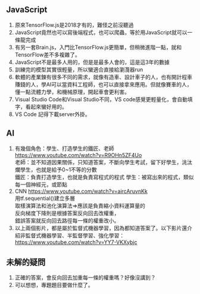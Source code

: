 
## JavaScript
1. 原來TensorFlow.js是2018才有的，難怪之前沒聽過
2. JavaScript竟然也可以寫後端程式，也可以爬蟲，等於用JavaScript就可以一條龍完成
3. 有另一套Brain.js，入門比TensorFlow.js更簡單，但稍微進階一點，就和TensorFlow差不多複雜了。
4. JavaScript不是最多人用的，但是是最多人會的，這是這3年的數據
5. 訓練完的模型其實很輕量，所以蠻適合直接給瀏灠器run
6. 軟體的產業鍊有很多不同的需求，就像有造車、設計車子的人，也有開計程車賺錢的人，學AI可以當資料工程師，也可以直接拿來應用。但就像賽車的人，懂一點流體力學，和機械原理，開起車會更利害。
7. Visual Studio Code和Visual Studio不同，VS code感覺更輕量化，會自動填字，看起來蠻好用的。
8. VS Code 記得下載server外掛。


## AI
1. 有幾個角色：學生、打造學生的鐵匠、老師  
https://www.youtube.com/watch?v=R9OHn5ZF4Uo  
老師：並不知道因果關係，只知道答案，不斷向學生考試，留下好學生，洮汰爛學生，也就是給予0~1不等的分數  
鐵匠：負責打造學生，也就是負責寫程式的程式
學生：被寫出來的程式，類似每一個神經元，或節點
2. CNN
https://www.youtube.com/watch?v=aircAruvnKk  
用tf.sequential()建立多層  
取樣演算法和池化演算法=>應該是負責縮小資料運算量的  
反向梯度下降則是根據答案反向回去改權重，  
錯誤答案就反向回去路徑每一條的權重改小。
3. 以上兩個影片，都是屬於監督式機器學習，因為都知道答案了。以下影片還介紹非監督式機器學習、半監督學習、強化學習：  
https://www.youtube.com/watch?v=YY7-VKXybjc



## 未解的疑問
1. 正確的答案，會反向回去加重每一條的權重嗎？好像沒講到？
2. 可以想想，專題題目要做什麼了。
